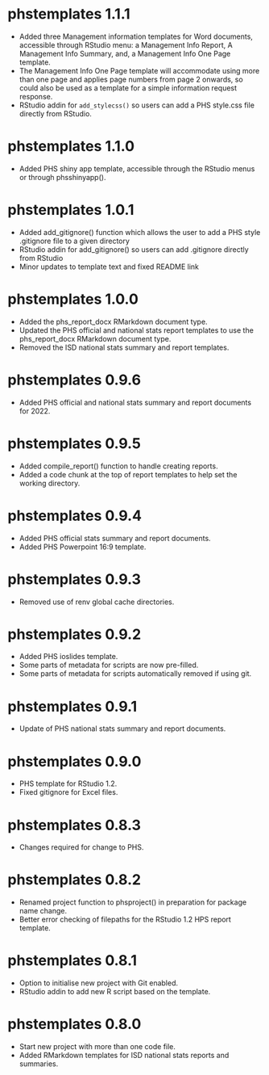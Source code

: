 # phstemplates 1.1.1

* Added three Management information templates for Word documents, accessible through RStudio menu: a Management Info Report, A Management Info Summary, and, a Management Info One Page template.
* The Management Info One Page template will accommodate using more than one page and applies page numbers from page 2 onwards, so could also be used as a template for a simple information request response.
* RStudio addin for `add_stylecss()` so users can add a PHS style.css file directly from RStudio.


# phstemplates 1.1.0

* Added PHS shiny app template, accessible through the RStudio menus or through phsshinyapp().

# phstemplates 1.0.1

* Added add_gitignore() function which allows the user to add a PHS style .gitignore file to a given directory
* RStudio addin for add_gitignore() so users can add .gitignore directly from RStudio
* Minor updates to template text and fixed README link

# phstemplates 1.0.0

* Added the phs_report_docx RMarkdown document type.
* Updated the PHS official and national stats report templates to use the phs_report_docx RMarkdown document type.
* Removed the ISD national stats summary and report templates.

# phstemplates 0.9.6

* Added PHS official and national stats summary and report documents for 2022.

# phstemplates 0.9.5

* Added compile_report() function to handle creating reports.
* Added a code chunk at the top of report templates to help set the working directory.

# phstemplates 0.9.4

* Added PHS official stats summary and report documents.
* Added PHS Powerpoint 16:9 template.

# phstemplates 0.9.3

* Removed use of renv global cache directories.

# phstemplates 0.9.2

* Added PHS ioslides template.
* Some parts of metadata for scripts are now pre-filled.
* Some parts of metadata for scripts automatically removed if using git.

# phstemplates 0.9.1

* Update of PHS national stats summary and report documents.

# phstemplates 0.9.0

* PHS template for RStudio 1.2.
* Fixed gitignore for Excel files.

# phstemplates 0.8.3

* Changes required for change to PHS.

# phstemplates 0.8.2

* Renamed project function to phsproject() in preparation for package name change.
* Better error checking of filepaths for the RStudio 1.2 HPS report template.

# phstemplates 0.8.1

* Option to initialise new project with Git enabled.
* RStudio addin to add new R script based on the template.

# phstemplates 0.8.0

* Start new project with more than one code file.
* Added RMarkdown templates for ISD national stats reports and summaries.
